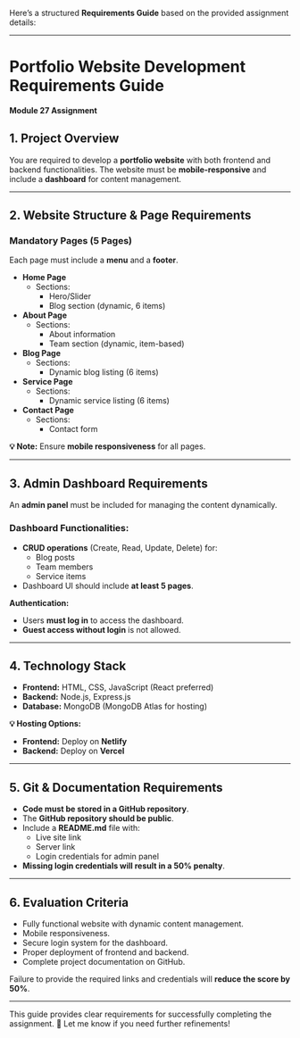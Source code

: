 Here’s a structured **Requirements Guide** based on the provided assignment details:

---

# **Portfolio Website Development Requirements Guide**

**Module 27 Assignment**

## **1. Project Overview**

You are required to develop a **portfolio website** with both frontend and backend functionalities. The website must be **mobile-responsive** and include a **dashboard** for content management.

---

## **2. Website Structure & Page Requirements**

### **Mandatory Pages (5 Pages)**

Each page must include a **menu** and a **footer**.

- **Home Page**
  - Sections:
    - Hero/Slider
    - Blog section (dynamic, 6 items)
- **About Page**
  - Sections:
    - About information
    - Team section (dynamic, item-based)
- **Blog Page**
  - Sections:
    - Dynamic blog listing (6 items)
- **Service Page**
  - Sections:
    - Dynamic service listing (6 items)
- **Contact Page**
  - Sections:
    - Contact form

**💡 Note:** Ensure **mobile responsiveness** for all pages.

---

## **3. Admin Dashboard Requirements**

An **admin panel** must be included for managing the content dynamically.

### **Dashboard Functionalities:**

- **CRUD operations** (Create, Read, Update, Delete) for:
  - Blog posts
  - Team members
  - Service items
- Dashboard UI should include **at least 5 pages**.

**Authentication:**

- Users **must log in** to access the dashboard.
- **Guest access without login** is not allowed.

---

## **4. Technology Stack**

- **Frontend:** HTML, CSS, JavaScript (React preferred)
- **Backend:** Node.js, Express.js
- **Database:** MongoDB (MongoDB Atlas for hosting)

**💡 Hosting Options:**

- **Frontend:** Deploy on **Netlify**
- **Backend:** Deploy on **Vercel**

---

## **5. Git & Documentation Requirements**

- **Code must be stored in a GitHub repository**.
- The **GitHub repository should be public**.
- Include a **README.md** file with:
  - Live site link
  - Server link
  - Login credentials for admin panel
- **Missing login credentials will result in a 50% penalty**.

---

## **6. Evaluation Criteria**

- Fully functional website with dynamic content management.
- Mobile responsiveness.
- Secure login system for the dashboard.
- Proper deployment of frontend and backend.
- Complete project documentation on GitHub.

Failure to provide the required links and credentials will **reduce the score by 50%**.

---

This guide provides clear requirements for successfully completing the assignment. 🚀 Let me know if you need further refinements!
